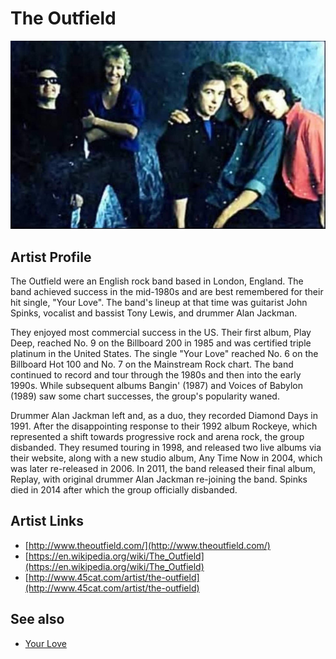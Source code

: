 # The Outfield

![](../../assets/artists/The_Outfield.png)

## Artist Profile

The Outfield were an English rock band based in London, England. The band achieved success in the mid-1980s and are best remembered for their hit single, "Your Love". The band's lineup at that time was guitarist John Spinks, vocalist and bassist Tony Lewis, and drummer Alan Jackman.

They enjoyed most commercial success in the US. Their first album, Play Deep, reached No. 9 on the Billboard 200 in 1985 and was certified triple platinum in the United States. The single "Your Love" reached No. 6 on the Billboard Hot 100 and No. 7 on the Mainstream Rock chart. The band continued to record and tour through the 1980s and then into the early 1990s. While subsequent albums Bangin' (1987) and Voices of Babylon (1989) saw some chart successes, the group's popularity waned.

Drummer Alan Jackman left and, as a duo, they recorded Diamond Days in 1991. After the disappointing response to their 1992 album Rockeye, which represented a shift towards progressive rock and arena rock, the group disbanded. They resumed touring in 1998, and released two live albums via their website, along with a new studio album, Any Time Now in 2004, which was later re-released in 2006. In 2011, the band released their final album, Replay, with original drummer Alan Jackman re-joining the band. Spinks died in 2014 after which the group officially disbanded.

## Artist Links

- [http://www.theoutfield.com/](http://www.theoutfield.com/)
- [https://en.wikipedia.org/wiki/The_Outfield](https://en.wikipedia.org/wiki/The_Outfield)
- [http://www.45cat.com/artist/the-outfield](http://www.45cat.com/artist/the-outfield)


## See also

- [Your Love](Your_Love.md)
